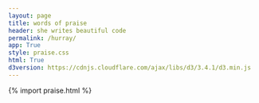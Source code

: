 ```yaml
---
layout: page
title: words of praise
header: she writes beautiful code										
permalink: /hurray/
app: True
style: praise.css
html: True
d3version: https://cdnjs.cloudflare.com/ajax/libs/d3/3.4.1/d3.min.js
---
```



{% import praise.html %}
